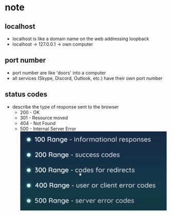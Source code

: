 # note
## localhost
* localhost is like a domain name on the web addressing loopback
* localhost -> 127.0.0.1 -> own computer

## port number
* port number are like 'doors' into a computer
* all services (Skype, Discord, Outlook, etc.) have their own port number

## status codes
* describe the type of response sent to the browser
    * 200 - OK
    * 301 - Resource moved
    * 404 - Not Found
    * 500 - Internal Server Error
![status codes](statuscode.png)